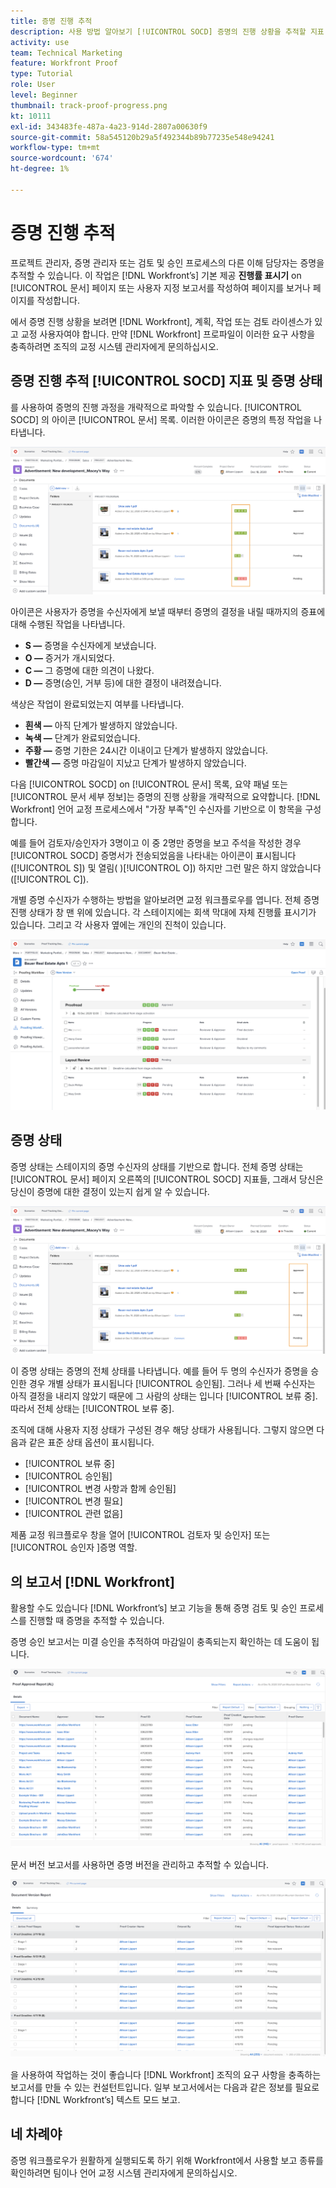 ```yaml
---
title: 증명 진행 추적
description: 사용 방법 알아보기 [!UICONTROL SOCD] 증명의 진행 상황을 추적할 지표, 증명 진행률 및 보고서 [!DNL  Workfront].
activity: use
team: Technical Marketing
feature: Workfront Proof
type: Tutorial
role: User
level: Beginner
thumbnail: track-proof-progress.png
kt: 10111
exl-id: 343483fe-487a-4a23-914d-2807a00630f9
source-git-commit: 58a545120b29a5f492344b89b77235e548e94241
workflow-type: tm+mt
source-wordcount: '674'
ht-degree: 1%

---
```


# 증명 진행 추적

프로젝트 관리자, 증명 관리자 또는 검토 및 승인 프로세스의 다른 이해 담당자는 증명을 추적할 수 있습니다. 이 작업은 [!DNL Workfront’s] 기본 제공 **진행률 표시기** on [!UICONTROL 문서] 페이지 또는 사용자 지정 보고서를 작성하여 페이지를 보거나 페이지를 작성합니다.

에서 증명 진행 상황을 보려면 [!DNL Workfront], 계획, 작업 또는 검토 라이센스가 있고 교정 사용자여야 합니다. 만약 [!DNL Workfront] 프로파일이 이러한 요구 사항을 충족하려면 조직의 교정 시스템 관리자에게 문의하십시오.

## 증명 진행 추적 [!UICONTROL SOCD] 지표 및 증명 상태

를 사용하여 증명의 진행 과정을 개략적으로 파악할 수 있습니다. [!UICONTROL SOCD] 의 아이콘 [!UICONTROL 문서] 목록. 이러한 아이콘은 증명의 특정 작업을 나타냅니다.

![의 이미지 [!UICONTROL 문서] 목록의 [!DNL  Workfront] 프로젝트를 [!UICONTROL SOCD] 강조 표시된 아이콘입니다.](assets/manage-proofs-socd.png)

아이콘은 사용자가 증명을 수신자에게 보낼 때부터 증명의 결정을 내릴 때까지의 증표에 대해 수행된 작업을 나타냅니다.

* **S —** 증명을 수신자에게 보냈습니다.
* **O —** 증거가 개시되었다.
* **C —** 그 증명에 대한 의견이 나왔다.
* **D —** 증명(승인, 거부 등)에 대한 결정이 내려졌습니다.

색상은 작업이 완료되었는지 여부를 나타냅니다.

* **흰색 —** 아직 단계가 발생하지 않았습니다.
* **녹색 —** 단계가 완료되었습니다.
* **주황 —** 증명 기한은 24시간 이내이고 단계가 발생하지 않았습니다.
* **빨간색 —** 증명 마감일이 지났고 단계가 발생하지 않았습니다.

다음 [!UICONTROL SOCD] on [!UICONTROL 문서] 목록, 요약 패널 또는 [!UICONTROL 문서 세부 정보]는 증명의 진행 상황을 개략적으로 요약합니다. [!DNL Workfront] 언어 교정 프로세스에서 &quot;가장 부족&quot;인 수신자를 기반으로 이 항목을 구성합니다.

예를 들어 검토자/승인자가 3명이고 이 중 2명만 증명을 보고 주석을 작성한 경우 [!UICONTROL SOCD] 증명서가 전송되었음을 나타내는 아이콘이 표시됩니다([!UICONTROL S]) 및 열림( )[!UICONTROL O]) 하지만 그런 말은 하지 않았습니다([!UICONTROL C]).

개별 증명 수신자가 수행하는 방법을 알아보려면 교정 워크플로우를 엽니다. 전체 증명 진행 상태가 창 맨 위에 있습니다. 각 스테이지에는 회색 막대에 자체 진행률 표시기가 있습니다.  그리고 각 사용자 옆에는 개인의 진척이 있습니다.

![의 이미지 [!UICONTROL 교정 워크플로] 문서의 섹션.](assets/manage-proofs-socd-in-proofing-workflow-window.png)

## 증명 상태

증명 상태는 스테이지의 증명 수신자의 상태를 기반으로 합니다. 전체 증명 상태는 [!UICONTROL 문서] 페이지 오른쪽의 [!UICONTROL SOCD] 지표들, 그래서 당신은 당신이 증명에 대한 결정이 있는지 쉽게 알 수 있습니다.

![의 이미지 [!UICONTROL 문서] 목록의 [!DNL  Workfront] 전체 증명 상태가 강조 표시된 프로젝트](assets/manage-proofs-overall-status.png)

이 증명 상태는 증명의 전체 상태를 나타냅니다. 예를 들어 두 명의 수신자가 증명을 승인한 경우 개별 상태가 표시됩니다 [!UICONTROL 승인됨]. 그러나 세 번째 수신자는 아직 결정을 내리지 않았기 때문에 그 사람의 상태는 입니다 [!UICONTROL 보류 중]. 따라서 전체 상태는 [!UICONTROL 보류 중].

조직에 대해 사용자 지정 상태가 구성된 경우 해당 상태가 사용됩니다. 그렇지 않으면 다음과 같은 표준 상태 옵션이 표시됩니다.

* [!UICONTROL 보류 중]
* [!UICONTROL 승인됨]
* [!UICONTROL 변경 사항과 함께 승인됨]
* [!UICONTROL 변경 필요]
* [!UICONTROL 관련 없음]

제품 교정 워크플로우 창을 열어 [!UICONTROL 검토자 및 승인자] 또는 [!UICONTROL 승인자 ]증명 역할.

## 의 보고서 [!DNL Workfront]

활용할 수도 있습니다 [!DNL Workfront’s] 보고 기능을 통해 증명 검토 및 승인 프로세스를 진행할 때 증명을 추적할 수 있습니다.

증명 승인 보고서는 미결 승인을 추적하여 마감일이 충족되는지 확인하는 데 도움이 됩니다.

![의 증명 승인 보고서 이미지 [!DNL  Workfront].](assets/proof-approval-report.png)

문서 버전 보고서를 사용하면 증명 버전을 관리하고 추적할 수 있습니다.

![의 문서 버전 보고서 이미지 [!DNL  Workfront].](assets/document-version-report.png)

을 사용하여 작업하는 것이 좋습니다 [!DNL Workfront] 조직의 요구 사항을 충족하는 보고서를 만들 수 있는 컨설턴트입니다. 일부 보고서에서는 다음과 같은 정보를 필요로 합니다 [!DNL Workfront’s] 텍스트 모드 보고.

## 네 차례야

증명 워크플로우가 원활하게 실행되도록 하기 위해 Workfront에서 사용할 보고 종류를 확인하려면 팀이나 언어 교정 시스템 관리자에게 문의하십시오.

<!--
### Learn more
* Learn to create reports in [!DNL Workfront] with the Basic Report Creation course.
* View progress and status of a proof
* View activity on a proof within [!DNL Workfront]
-->
